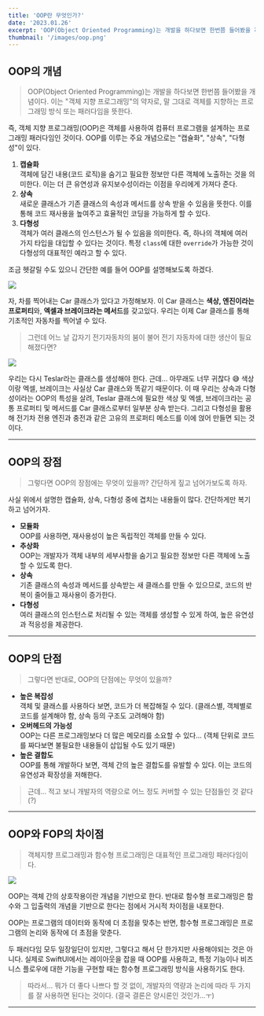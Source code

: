```yaml
---
title: 'OOP란 무엇인가?'
date: '2023.01.26'
excerpt: 'OOP(Object Oriented Programming)는 개발을 하다보면 한번쯤 들어봤을 개념이다. 이는 "객체 지향 프로그래밍"의 약자로, 말 그대로 객체를 지향하는 프로그래밍 방식 또는 패러다임을 뜻한다.'
thumbnail: '/images/oop.png'
---
```


## OOP의 개념

> OOP(Object Oriented Programming)는 개발을 하다보면 한번쯤 들어봤을 개념이다.
> 이는 "객체 지향 프로그래밍"의 약자로, 말 그대로 객체를 지향하는 프로그래밍 방식 또는 패러다임을 뜻한다.

즉, 객체 지향 프로그래밍(OOP)은 객체를 사용하여 컴퓨터 프로그램을 설계하는 프로그래밍 패러다임인 것이다.
OOP를 이루는 주요 개념으로는 "캡슐화", "상속", "다형성"이 있다.

1. **캡슐화** </br>
   객체에 담긴 내용(코드 로직)을 숨기고 필요한 정보만 다른 객체에 노출하는 것을 의미한다. 이는 더 큰 유연성과 유지보수성이라는 이점을 우리에게 가져다 준다.
2. **상속** </br>
   새로운 클래스가 기존 클래스의 속성과 메서드를 상속 받을 수 있음을 뜻한다. 이를 통해 코드 재사용을 높여주고 효율적인 코딩을 가능하게 할 수 있다.
3. **다형성** </br>
   객체가 여러 클래스의 인스턴스가 될 수 있음을 의미한다. 즉, 하나의 객체에 여러 가지 타입을 대입할 수 있다는 것이다. 특정 `class`에 대한 `override`가 가능한 것이 다형성의 대표적인 예라고 할 수 있다.

조금 헷갈릴 수도 있으니 간단한 예를 들어 OOP를 설명해보도록 하겠다.

![](https://user-images.githubusercontent.com/67448481/214881246-e3605928-e8e7-451e-8acf-ec3797562a80.png)

자, 차를 찍어내는 Car 클래스가 있다고 가정해보자. 이 Car 클래스는 **색상, 엔진이라는 프로퍼티**와, **엑셀과 브레이크라는 메서드**를 갖고있다. 우리는 이제 Car 클래스를 통해 기초적인 자동차를 찍어낼 수 있다.

> 그런데 어느 날 갑자기 전기자동차의 붐이 불어 전기 자동차에 대한 생산이 필요해졌다면?

![](https://user-images.githubusercontent.com/67448481/214881249-33875688-fd05-4565-b114-35ccf39c2b19.png)

우리는 다시 Teslar라는 클래스를 생성해야 한다.
근데... 아무래도 너무 귀찮다 😅
색상이랑 엑셀, 브레이크는 사실상 Car 클래스와 똑같기 때문이다. 이 때 우리는 상속과 다형성이라는 OOP의 특성을 살려, Teslar 클래스에 필요한 색상 및 엑셀, 브레이크라는 공통 프로퍼티 및 메서드를 Car 클래스로부터 일부분 상속 받는다. 그리고 다형성을 활용해 전기차 전용 엔진과 충전과 같은 고유의 프로퍼티 메소드를 이에 얹어 만들면 되는 것이다.

---

## OOP의 장점

> 그렇다면 OOP의 장점에는 무엇이 있을까?
> 간단하게 짚고 넘어가보도록 하자.

사실 위에서 설명한 캡슐화, 상속, 다형성 중에 겹치는 내용들이 많다. 간단하게만 복기하고 넘어가자.

- **모듈화** </br>
  OOP를 사용하면, 재사용성이 높은 독립적인 객체를 만들 수 있다.
- **추상화** </br>
  OOP는 개발자가 객체 내부의 세부사항을 숨기고 필요한 정보만 다른 객체에 노출할 수 있도록 한다.
- **상속** </br>
  기존 클래스의 속성과 메서드를 상속받는 새 클래스를 만들 수 있으므로, 코드의 반복이 줄어들고 재사용이 증가한다.
- **다형성** </br>
  여러 클래스의 인스턴스로 처리될 수 있는 객체를 생성할 수 있게 하여, 높은 유연성과 적응성을 제공한다.

---

## OOP의 단점

> 그렇다면 반대로, OOP의 단점에는 무엇이 있을까?

- **높은 복잡성** </br>
  객체 및 클래스를 사용하다 보면, 코드가 더 복잡해질 수 있다. (클래스별, 객체별로 코드를 설계해야 함, 상속 등의 구조도 고려해야 함)
- **오버헤드의 가능성** </br>
  OOP는 다른 프로그래밍보다 더 많은 메모리를 소요할 수 있다... (객체 단위로 코드를 짜다보면 불필요한 내용들이 삽입될 수도 있기 때문)
- **높은 결합도** </br>
  OOP를 통해 개발하다 보면, 객체 간의 높은 결합도를 유발할 수 있다. 이는 코드의 유연성과 확장성을 저해한다.

> 근데... 적고 보니 개발자의 역량으로 어느 정도 커버할 수 있는 단점들인 것 같다(?)

---

## OOP와 FOP의 차이점

> 객체지향 프로그래밍과 함수형 프로그래밍은 대표적인 프로그래밍 패러다임이다.

![](https://user-images.githubusercontent.com/67448481/214881233-c6e49f54-cd22-470b-8482-8626e886cf0d.png)

OOP는 객체 간의 상호작용이란 개념을 기반으로 한다.
반대로 함수형 프로그래밍은 함수와 그 입출력의 개념을 기반으로 한다는 점에서 거시적 차이점을 내포한다.

OOP는 프로그램의 데이터와 동작에 더 초점을 맞추는 반면, 함수형 프로그래밍은 프로그램의 논리와 동작에 더 초점을 맞춘다.

두 패러다임 모두 일장일단이 있지만, 그렇다고 해서 단 한가지만 사용해야되는 것은 아니다. 실제로 SwiftUI에서는 레이아웃을 잡을 때 OOP를 사용하고, 특정 기능이나 비즈니스 플로우에 대한 기능을 구현할 때는 함수형 프로그래밍 방식을 사용하기도 한다.

> 따라서... 뭐가 더 좋다 나쁘다 할 것 없이, 개발자의 역량과 논리에 따라 두 가지를 잘 사용하면 된다는 것이다.
> (결국 결론은 양시론인 것인가...ㅜ)

---
